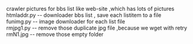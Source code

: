crawler pictures for bbs list like web-site ,which has lots of pictures
<br />
htmladdr.py  -- downloader bbs list , save each listitem to a file
<br />
funimg.py  -- image downloader for each list file
<br />
rmjpg1.py  -- remove those duplicate jpg file ,because we wget with retry 
<br />
rmN1.jpg  -- remove those empty folder
<br />
